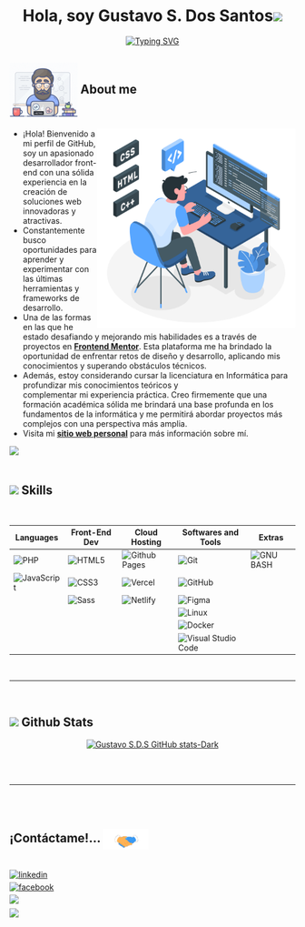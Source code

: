 
<h1 align="center"><b>Hola, soy Gustavo S. Dos Santos</b><img src="https://media.giphy.com/media/hvRJCLFzcasrR4ia7z/giphy.gif" width="35"></h1>

<p align="center"><a href="https://git.io/typing-svg"><img src="https://readme-typing-svg.demolab.com?font=Fira+Code&weight=700&duration=3000&pause=1000&color=299EF3&center=true&vCenter=true&repeat=true&width=500&height=42&lines=Competencia+en+HTML%2C+CSS%2C+y+JavaScript;Versión+Control(git);Diseño+Responsivo;Continuo+Aprendizaje;Adaptabilidad+y+Flexibilidad;Atención+al+Detalle" alt="Typing SVG" /></a></p>

## <picture><img src = "./assets/images/md/about_me.gif" align="center" width ="120px"></picture> **About me** <picture> </picture> <br>
<img align="right" src="./assets/images/md/programming.svg" width = 350px>

- ¡Hola! Bienvenido a mi perfil de GitHub, soy un apasionado desarrollador front-end con una sólida experiencia en la creación de soluciones web innovadoras y atractivas.
- Constantemente busco oportunidades para aprender y experimentar con las últimas herramientas y frameworks de desarrollo.
- Una de las formas en las que he estado desafiando y mejorando mis habilidades es a través de proyectos en **[Frontend Mentor](https://www.frontendmentor.io/profile/GustavoSDS)**. Esta plataforma me ha brindado la oportunidad de enfrentar retos de diseño y desarrollo, aplicando mis conocimientos y superando obstáculos técnicos.
- Además, estoy considerando cursar la licenciatura en Informática para profundizar mis conocimientos teóricos y <br> complementar mi experiencia práctica. Creo firmemente que una <br> formación académica sólida me brindará una base profunda en los <br> fundamentos de la informática y me permitirá abordar proyectos más <br> complejos con una perspectiva más amplia.
- Visita mi **[sitio web personal](https://gsds-portfolio.netlify.app/)** para más información sobre mí.

<img src="https://user-images.githubusercontent.com/73097560/115834477-dbab4500-a447-11eb-908a-139a6edaec5c.gif"><br><br>

## <img src="https://media2.giphy.com/media/QssGEmpkyEOhBCb7e1/giphy.gif?cid=ecf05e47a0n3gi1bfqntqmob8g9aid1oyj2wr3ds3mg700bl&rid=giphy.gif" width ="25"><b> Skills</b>
<br>

<div align="center">

| Languages   | Front-End Dev |  Cloud Hosting | Softwares and Tools | Extras |
| ----------- | ------------- |--------------- | ------------------- | ------ |
| ![PHP](https://img.shields.io/badge/Php%20-%232370ED.svg?style=for-the-badge&logo=php&logoColor=white)      | ![HTML5](https://img.shields.io/badge/HTML5%20-%23E34F26.svg?style=for-the-badge&logo=html5&logoColor=white)         |        ![Github Pages](https://img.shields.io/badge/GitHub%20Pages-%23327FC7.svg?style=for-the-badge&logo=github&logoColor=white)     |   ![Git](https://img.shields.io/badge/git-%23F05033.svg?style=for-the-badge&logo=git&logoColor=white)               |  ![GNU BASH](https://img.shields.io/badge/GNU%20Bash-000000?style=for-the-badge&logo=GNU%20Bash&logoColor=white)    |
| ![JavaScript](https://img.shields.io/badge/JavaScript%20-%23F7DF1E.svg?style=for-the-badge&logo=javascript&logoColor=black)   |  ![CSS3](https://img.shields.io/badge/CSS%20-%231572B6.svg?style=for-the-badge&logo=css3&logoColor=white)          |        ![Vercel](https://img.shields.io/badge/vercel-%23121011.svg?style=for-the-badge&logo=vercel&logoColor=white)     |    ![GitHub](https://img.shields.io/badge/github-%23121011.svg?style=for-the-badge&logo=github&logoColor=white)               |      |
| | ![Sass](https://img.shields.io/badge/Sass%20-%23F7DF1E.svg?style=for-the-badge&logo=Sass&logoColor=black)| ![Netlify](https://img.shields.io/badge/Netlify-%4558F00.svg?style=for-the-badge&logo=netlify&logoColor=white) |  ![Figma](https://img.shields.io/badge/Figma-F24E1E?style=for-the-badge&logo=figma&logoColor=white) |
||||![Linux](https://img.shields.io/badge/Linux-1793D1?style=for-the-badge&logo=linux&logoColor=white)
||||![Docker](https://img.shields.io/badge/Docker-4F10DC?style=for-the-badge&logo=docker&logoColor=white)
||||![Visual Studio Code](https://img.shields.io/badge/Visual%20Studio%20Code-0078d7.svg?style=for-the-badge&logo=visual-studio-code&logoColor=white)

</div>

<br>

-----
<br>

## <img src="https://media.giphy.com/media/iY8CRBdQXODJSCERIr/giphy.gif" width="35"><b> Github Stats </b><br>

<div align="center">

[![Gustavo S.D.S GitHub stats-Dark](https://github-readme-stats.vercel.app/api?username=GustavoSDS&show_icons=true&theme=dark#gh-dark-mode-only)](https://github.com/anuraghazra/github-readme-stats#gh-dark-mode-only)
<!-- [![Gustavo S.D.S GitHub stats-Light](https://github-readme-stats.vercel.app/api?username=GustavoSDS&show_icons=true&theme=default#gh-light-mode-only)](https://github.com/anuraghazra/github-readme-stats#gh-light-mode-only) -->

</div>
<br><br>

-----
<br><br>

## <b>¡Contáctame!... </b><img src="./assets/images/md/handshake.gif" width ="80" align="center">
<br>
<div align='left'>


<a href="https://linkedin.com/in/gustavossds" target="_blank">
<img src="https://img.shields.io/badge/linkedin:  -gustavos S.D.S-0077B5.svg?color=405DE6&style=for-the-badge&logo=linkedin&logoColor=white" alt=linkedin style="margin-bottom: 5px;"/>
</a>

<br>


<a href="https://facebook.com/gustavossds" target="_blank">
<img src="https://img.shields.io/badge/facebook: -gustavo s.d.s-%2300acee.svg?color=1DA1F2&style=for-the-badge&logo=facebook&logoColor=white" alt=facebook style="margin-bottom: 5px;"/>
</a>

<br>

<a href="mailto:simondossantos18@gmail.com" target="_blank">
<img src="https://img.shields.io/badge/gmail: - simondossantos18-%23EA4335.svg?style=for-the-badge&logo=gmail&logoColor=white" t=mail style="margin-bottom: 5px;" />
</a>

</div>

<img src="https://user-images.githubusercontent.com/73097560/115834477-dbab4500-a447-11eb-908a-139a6edaec5c.gif">
